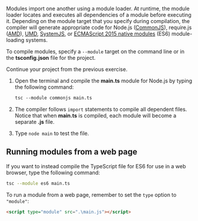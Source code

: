 Modules import one another using a module loader. At runtime, the module loader locates and executes all dependencies of a module before executing it. Depending on the module target that you specify during compilation, the compiler will generate appropriate code for Node.js ([CommonJS](https://nodejs.org/api/modules.html)), require.js ([AMD](https://github.com/amdjs/amdjs-api/wiki/AMD)), [UMD](https://github.com/umdjs/umd), [SystemJS](https://github.com/systemjs/systemjs), or [ECMAScript 2015 native modules](https://www.ecma-international.org/ecma-262/6.0/) (ES6) module-loading systems. 

To compile modules, specify a `--module` target on the command line or in the **tsconfig.json** file for the project.

Continue your project from the previous exercise.

1. Open the terminal and compile the **main.ts** module for Node.js by typing the following command:

    ```bash
    tsc --module commonjs main.ts
    ```

1. The compiler follows `import` statements to compile all dependent files. Notice that when **main.ts** is compiled, each module will become a separate **.js** file.
1. Type `node main` to test the file.

## Running modules from a web page

If you want to instead compile the TypeScript file for ES6 for use in a web browser, type the following command:

```bash
tsc --module es6 main.ts
```

To run a module from a web page, remember to set the `type` option to `"module"`:

```html
<script type="module" src=".\main.js"></script>
```
